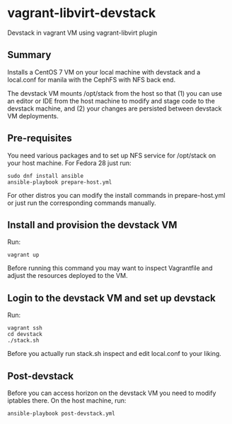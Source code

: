 # vagrant-libvirt-devstack
Devstack in vagrant VM using vagrant-libvirt plugin

## Summary
Installs a CentOS 7 VM on your local machine with devstack and a local.conf for
manila with the CephFS with NFS back end.

The devstack VM mounts /opt/stack from the host so that (1) you can use an editor or IDE from the host machine to modify and stage code to the devstack machine, and (2) your changes are persisted between devstack VM deployments.

## Pre-requisites
You need various packages and to set up NFS service for /opt/stack on your host machine.  For Fedora 28 just run:

``` shell
sudo dnf install ansible
ansible-playbook prepare-host.yml
```
For other distros you can modify the install commands in prepare-host.yml or just run the corresponding commands manually.

## Install and provision the devstack VM
Run:
``` shell
vagrant up
```
Before running this command you may want to inspect Vagrantfile and adjust the resources deployed to the VM.
## Login to the devstack VM and set up devstack
Run:

``` shell
vagrant ssh
cd devstack
./stack.sh
```
Before you actually run stack.sh inspect and edit local.conf to your liking.

## Post-devstack
Before you can access horizon on the devstack VM you need to modify iptables there.  On the host machine, run:
``` shell
ansible-playbook post-devstack.yml
```
